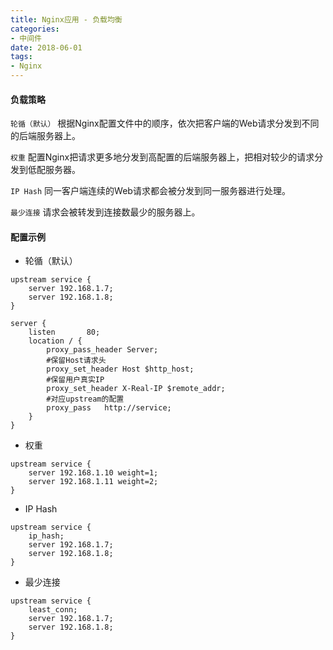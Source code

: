 ```yaml
---
title: Nginx应用 - 负载均衡
categories:
- 中间件
date: 2018-06-01 
tags:
- Nginx
---
```

#### 负载策略
`轮循（默认）`
根据Nginx配置文件中的顺序，依次把客户端的Web请求分发到不同的后端服务器上。

`权重`
配置Nginx把请求更多地分发到高配置的后端服务器上，把相对较少的请求分发到低配服务器。

`IP Hash`
同一客户端连续的Web请求都会被分发到同一服务器进行处理。

`最少连接`
请求会被转发到连接数最少的服务器上。

#### 配置示例
* 轮循（默认）

```
upstream service {
    server 192.168.1.7;
    server 192.168.1.8;
}

server {
    listen       80;
    location / {
        proxy_pass_header Server;
        #保留Host请求头
        proxy_set_header Host $http_host;
        #保留用户真实IP
        proxy_set_header X-Real-IP $remote_addr;
        #对应upstream的配置
        proxy_pass   http://service;
    }
}
```

* 权重
```
upstream service {
    server 192.168.1.10 weight=1;
    server 192.168.1.11 weight=2;
}
```
* IP Hash
```
upstream service {
    ip_hash;
    server 192.168.1.7;
    server 192.168.1.8;
}
```

* 最少连接
```
upstream service {
    least_conn;
    server 192.168.1.7;
    server 192.168.1.8;
}
```